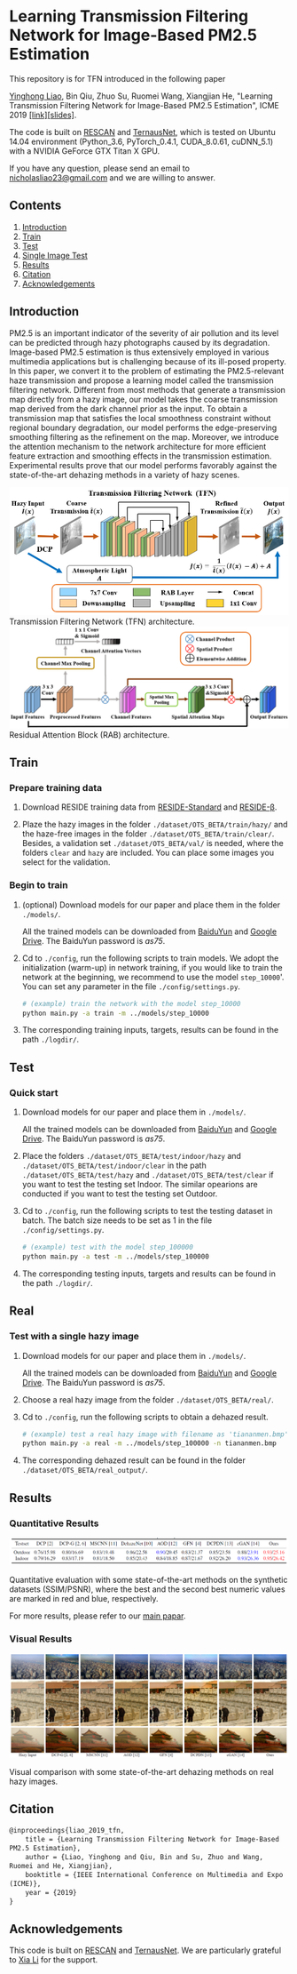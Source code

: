 # Learning Transmission Filtering Network for Image-Based PM2.5 Estimation
This repository is for TFN introduced in the following paper

[Yinghong Liao](https://github.com/nicholasly/), Bin Qiu, Zhuo Su, Ruomei Wang, Xiangjian He, "Learning Transmission Filtering Network for Image-Based PM2.5 Estimation", ICME 2019 [[link]](https://drive.google.com/file/d/1tSmIcUz380ibDsMfEPVhfzjyQAszgQle/view?usp=sharing)[[slides]](https://drive.google.com/open?id=1CihSgMS0WdqmyFSVi46d2AnqRCMLZUs9).

The code is built on [RESCAN](https://github.com/XiaLiPKU/RESCAN) and [TernausNet](https://github.com/thstkdgus35/EDSR-PyTorch), which is tested on Ubuntu 14.04 environment (Python_3.6, PyTorch_0.4.1, CUDA_8.0.61, cuDNN_5.1) with a NVIDIA GeForce GTX Titan X GPU.

If you have any question, please send an email to <nicholasliao23@gmail.com> and we are willing to answer.

## Contents
1. [Introduction](#introduction)
2. [Train](#train)
3. [Test](#test)
4. [Single Image Test](#real)
5. [Results](#results)
6. [Citation](#citation)
7. [Acknowledgements](#acknowledgements)

## Introduction
PM2.5 is an important indicator of the severity of air pollution and its level can be predicted through hazy photographs caused by its degradation. Image-based PM2.5 estimation is thus extensively employed in various multimedia applications but is challenging because of its ill-posed property. In this paper, we convert it to the problem of estimating the PM2.5-relevant haze transmission and propose a learning model called the transmission filtering network. Different from most methods that generate a transmission map directly from a hazy image, our model takes the coarse transmission map derived from the dark channel prior as the input.  To obtain a transmission map that satisfies the local smoothness constraint without regional boundary degradation, our model performs the edge-preserving smoothing filtering as the refinement on the map. Moreover, we introduce the attention mechanism to the network architecture for more efficient feature extraction and smoothing effects in the transmission estimation. Experimental results prove that our model performs favorably against the state-of-the-art dehazing methods in a variety of hazy scenes.

![CA](/figure/TFN.png)
Transmission Filtering Network (TFN) architecture.
![RAB](/figure/RAB.png)
Residual Attention Block (RAB) architecture.

## Train
### Prepare training data 

1. Download RESIDE training data from [RESIDE-Standard](https://sites.google.com/view/reside-dehaze-datasets/reside-standard?authuser=0) and [RESIDE-β](https://sites.google.com/view/reside-dehaze-datasets/reside-%CE%B2).

2. Plaze the hazy images in the folder <code>./dataset/OTS_BETA/train/hazy/</code> and the haze-free images in the folder <code>./dataset/OTS_BETA/train/clear/</code>. Besides, a validation set <code>./dataset/OTS_BETA/val/</code> is needed, where the folders <code>clear</code> and <code>hazy</code> are included. You can place some images you select for the validation.

### Begin to train

1. (optional) Download models for our paper and place them in the folder <code>./models/</code>.

    All the trained models can be downloaded from [BaiduYun](https://pan.baidu.com/s/103FS95KjAcufPWrZf1xMNQ) and [Google Drive](https://drive.google.com/open?id=1EMbHamF-0NPmufmvB8Fp0ascUcaugrEK). The BaiduYun password is *as75*.

2. Cd to <code>./config</code>, run the following scripts to train models. We adopt the initialization (warm-up) in network training, if you would like to train the network at the beginning, we recommend to use the model <code>step_10000</code>'. You can set any parameter in the file <code>./config/settings.py</code>.

    ```bash
    # (example) train the network with the model step_10000 
    python main.py -a train -m ../models/step_10000

    ```

3. The corresponding training inputs, targets, results can be found in the path <code>./logdir/</code>.

## Test
### Quick start
1. Download models for our paper and place them in <code>./models/</code>.

    All the trained models can be downloaded from [BaiduYun](https://pan.baidu.com/s/103FS95KjAcufPWrZf1xMNQ) and [Google Drive](https://drive.google.com/open?id=1EMbHamF-0NPmufmvB8Fp0ascUcaugrEK). The BaiduYun password is *as75*.

2. Place the folders <code>./dataset/OTS_BETA/test/indoor/hazy</code> and <code>./dataset/OTS_BETA/test/indoor/clear</code> in the path <code>./dataset/OTS_BETA/test/hazy</code> and <code>./dataset/OTS_BETA/test/clear</code> if you want to test the testing set Indoor. The similar opearions are conducted if you want to test the testing set Outdoor.

3. Cd to <code>./config</code>, run the following scripts to test the testing dataset in batch. The batch size needs to be set as 1 in the file <code>./config/settings.py</code>.

    ```bash
    # (example) test with the model step_100000 
    python main.py -a test -m ../models/step_100000

    ```

4. The corresponding testing inputs, targets and results can be found in the path <code>./logdir/</code>.

## Real 
### Test with a single hazy image
1. Download models for our paper and place them in <code>./models/</code>.

    All the trained models can be downloaded from [BaiduYun](https://pan.baidu.com/s/103FS95KjAcufPWrZf1xMNQ) and [Google Drive](https://drive.google.com/open?id=1EMbHamF-0NPmufmvB8Fp0ascUcaugrEK). The BaiduYun password is *as75*.

2. Choose a real hazy image from the folder <code>./dataset/OTS_BETA/real/</code>.

3. Cd to <code>./config</code>, run the following scripts to obtain a dehazed result.

    ```bash
    # (example) test a real hazy image with filename as 'tiananmen.bmp' with the model step_100000 
    python main.py -a real -m ../models/step_100000 -n tiananmen.bmp

    ```

4. The corresponding dehazed result can be found in the folder <code>./dataset/OTS_BETA/real_output/</code>.

## Results
### Quantitative Results
![numeric](/figure/numeric.png)

Quantitative evaluation with some state-of-the-art methods on the synthetic datasets (SSIM/PSNR), where the best
and the second best numeric values are marked in red and blue, respectively.

For more results, please refer to our [main papar](https://drive.google.com/file/d/1tSmIcUz380ibDsMfEPVhfzjyQAszgQle/view?usp=sharing).
### Visual Results
![visual](/figure/visual.png)

Visual comparison with some state-of-the-art dehazing methods on real hazy images.

## Citation
```
@inproceedings{liao_2019_tfn,
    title = {Learning Transmission Filtering Network for Image-Based PM2.5 Estimation},
    author = {Liao, Yinghong and Qiu, Bin and Su, Zhuo and Wang, Ruomei and He, Xiangjian},
    booktitle = {IEEE International Conference on Multimedia and Expo (ICME)},
    year = {2019}
}
```
## Acknowledgements
This code is built on [RESCAN](https://github.com/XiaLiPKU/RESCAN) and [TernausNet](https://github.com/thstkdgus35/EDSR-PyTorch). We are particularly grateful to [Xia Li](https://github.com/XiaLiPKU) for the support.


